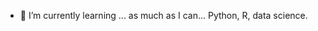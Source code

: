 - 🌱 I’m currently learning ... as much as I can... Python, R, data science. 

<!---
sthamilton2200/sthamilton2200 is a ✨ special ✨ repository because its `README.md` (this file) appears on your GitHub profile.
You can click the Preview link to take a look at your changes.
--->

